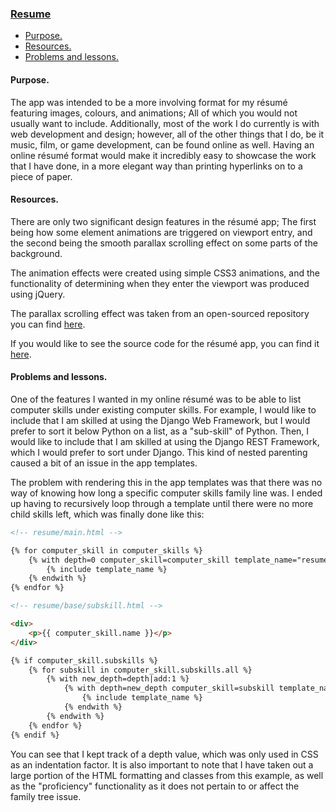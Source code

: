### [Resume](https://mateja.lasan.ca/resume)

* [Purpose.](#purpose)
* [Resources.](#resources)
* [Problems and lessons.](#problems-and-lessons)

#### Purpose.

The app was intended to be a more involving format for my résumé
featuring images, colours, and animations; All of which you would not
usually want to include. Additionally, most of the work I do currently is
with web development and design; however, all of the other things that I
do, be it music, film, or game development, can be found online as well.
Having an online résumé format would make it incredibly easy to showcase
the work that I have done, in a more elegant way than printing hyperlinks
on to a piece of paper.

#### Resources.

There are only two significant design features in the résumé app; The
first being how some element animations are triggered on viewport entry,
and the second being the smooth parallax scrolling effect on some parts
of the background.

The animation effects were created using simple CSS3 animations, and the
functionality of determining when they enter the viewport was produced
using jQuery.

The parallax scrolling effect was taken from an open-sourced repository
you can find [here](https://github.com/pixelcog/parallax.js/).

If you would like to see the source code for the résumé app, you can find
it [here](https://github.com/matootie/mateja.lasan.ca/tree/master/resume).

#### Problems and lessons.

One of the features I wanted in my online résumé was to be able to list
computer skills under existing computer skills. For example, I would like
to include that I am skilled at using the Django Web Framework, but I
would prefer to sort it below Python on a list, as a "sub-skill" of
Python. Then, I would like to include that I am skilled at using the
Django REST Framework, which I would prefer to sort under Django. This
kind of nested parenting caused a bit of an issue in the app templates.

The problem with rendering this in the app templates was that there was
no way of knowing how long a specific computer skills family line was. I
ended up having to recursively loop through a template until there were
no more child skills left, which was finally done like this:

```html
<!-- resume/main.html -->

{% for computer_skill in computer_skills %}
    {% with depth=0 computer_skill=computer_skill template_name="resume/base/subskill.html" %}
        {% include template_name %}
    {% endwith %}
{% endfor %}
```

```html
<!-- resume/base/subskill.html -->

<div>
    <p>{{ computer_skill.name }}</p>
</div>

{% if computer_skill.subskills %}
    {% for subskill in computer_skill.subskills.all %}
        {% with new_depth=depth|add:1 %}
            {% with depth=new_depth computer_skill=subskill template_name="resume/base/subskill.html" %}
                {% include template_name %}
            {% endwith %}
        {% endwith %}
    {% endfor %}
{% endif %}
```

You can see that I kept track of a depth value, which was only used in
CSS as an indentation factor. It is also important to note that I have
taken out a large portion of the HTML formatting and classes from this
example, as well as the "proficiency" functionality as it does not
pertain to or affect the family tree issue.
